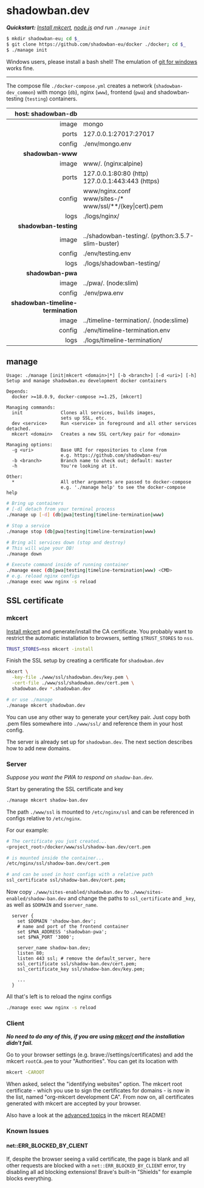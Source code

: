# shadowban.dev

***Quickstart:***
*[Install mkcert](https://github.com/FiloSottile/mkcert#installation), [node.js](https://nodejs.org/en/download/) and run `./manage init`*

```bash
$ mkdir shadowban-eu; cd $_
$ git clone https://github.com/shadowban-eu/docker ./docker; cd $_
$ ./manage init
```

Windows users, please install a bash shell! The emulation of [git for windows](https://gitforwindows.org/) works fine.

---
The compose file `./docker-compose.yml` creates a
network (`shadowban-dev_common`) with mongo (`db`),
nginx (`www`), frontend (`pwa`) and shadowban-testing (`testing`) containers.

| host: shadowban-db | |
|-:|-|
| image | mongo |
| ports | 127.0.0.1:27017:27017 |
| config | ./env/mongo.env |
| **shadowban-www** |  |
| image | www/. (nginx:alpine) |
| ports | 127.0.0.1:80:80 (http)<br>127.0.0.1:443:443 (https) |
| config | www/nginx.conf<br>www/sites-/\*<br>www/ssl/\*\*/(key\|cert).pem |
| logs | ./logs/nginx/ |
| **shadowban-testing** |  |
| image | ../shadowban-testing/. (python:3.5.7-slim-buster) |
| config | ./env/testing.env |
| logs | ./logs/shadowban-testing/ |
| **shadowban-pwa** |  |
| image | ../pwa/. (node:slim) |
| config | ./env/pwa.env |
| **shadowban-timeline-termination**| |
| image | ../timeline-termination/. (node:slime) |
| config | ./env/timeline-termination.env |
| logs | ./logs/timeline-termination/ |

## manage
```
Usage: ./manage [init|mkcert <domain>|*] [-b <branch>] [-d <uri>] [-h]
Setup and manage shadowban.eu development docker containers

Depends:
  docker >=18.0.9, docker-compose >=1.25, [mkcert]

Managing commands:
  init              Clones all services, builds images,
                    sets up SSL, etc.
  dev <service>     Run <service> in foreground and all other services detached.
  mkcert <domain>   Creates a new SSL cert/key pair for <domain>

Managing options:
  -g <uri>          Base URI for repositories to clone from
                    e.g. https://github.com/shadowban-eu/
  -b <branch>       Branch name to check out; default: master
  -h                You're looking at it.

Other:
  *                 All other arguments are passed to docker-compose
                    e.g. './manage help' to see the docker-compose help
```

```bash
# Bring up containers
# [-d] detach from your terminal process
./manage up [-d] (db|pwa|testing|timeline-termination|www)

# Stop a service
./manage stop (db|pwa|testing|timeline-termination|www)

# Bring all services down (stop and destroy)
# This will wipe your DB!
./manage down

# Execute command inside of running container
./manage exec (db|pwa|testing|timeline-termination|www) <CMD>
# e.g. reload nginx configs
./manage exec www nginx -s reload
```

## SSL certificate

### mkcert
[Install mkcert](https://github.com/FiloSottile/mkcert#installation) and generate/install the CA certificate.
You probably want to restrict the automatic installation to browsers, setting `$TRUST_STORES` to `nss`.

```bash
TRUST_STORES=nss mkcert -install
```

Finish the SSL setup by creating a certificate for `shadowban.dev`

```bash
mkcert \
  -key-file ./www/ssl/shadowban.dev/key.pem \
  -cert-file ./www/ssl/shadowban.dev/cert.pem \
  shadowban.dev *.shadowban.dev

# or use ./manage
./manage mkcert shadowban.dev
```

You can use any other way to generate your cert/key pair. Just copy both .pem
files somewhere into `./www/ssl/` and reference them in your host config.

The server is already set up for `shadowban.dev`. The next section describes how
to add new domains.

### Server

*Suppose you want the PWA to respond on `shadow-ban.dev`.*

Start by generating the SSL certificate and key

```bash
./manage mkcert shadow-ban.dev
```

The path `./www/ssl` is mounted to `/etc/nginx/ssl` and
can be referenced in configs relative to `/etc/nginx`.

For our example:

```bash
# The certificate you just created...
<project_root>/docker/www/ssl/shadow-ban.dev/cert.pem

# is mounted inside the container...
/etc/nginx/ssl/shadow-ban.dev/cert.pem

# and can be used in host configs with a relative path
ssl_certificate ssl/shadow-ban.dev/cert.pem;
```

Now copy `./www/sites-enabled/shadowban.dev` to `./www/sites-enabled/shadow-ban.dev`
and change the paths to `ssl_certificate` and `_key`, as well as `$DOMAIN` and `$server_name`.

```nginx
  server {
    set $DOMAIN 'shadow-ban.dev';
    # name and port of the frontend container
    set $PWA_ADDRESS 'shadowban-pwa';
    set $PWA_PORT '3000';

    server_name shadow-ban.dev;
    listen 80;
    listen 443 ssl; # remove the default_server, here
    ssl_certificate ssl/shadow-ban.dev/cert.pem;
    ssl_certificate_key ssl/shadow-ban.dev/key.pem;

    ...
  }
```

All that's left is to reload the nginx configs

```bash
./manage exec www nginx -s reload
```

### Client

***No need to do any of this, if you are using [mkcert](#mkcert) and the installation didn't fail.***

Go to your browser settings (e.g. brave://settings/certificates) and add the mkcert `rootCA.pem`
to your "Authorities". You can get its location with

```bash
mkcert -CAROOT
```

When asked, select the "identifying websites" option. The mkcert root certificate - which you
use to sign the certificates for domains - is now in the list, named "org-mkcert development CA".
From now on, all certificates generated with mkcert are accepted by your browser.

Also have a look at the [advanced topics](https://github.com/FiloSottile/mkcert#advanced-topics) in the mkcert README!

### Known Issues

#### net::ERR_BLOCKED_BY_CLIENT
If, despite the browser seeing a valid certificate, the page is blank and all other requests are blocked with a `net::ERR_BLOCKED_BY_CLIENT` error, try disabling all ad blocking extensions! Brave's built-in "Shields" for example blocks everything.
